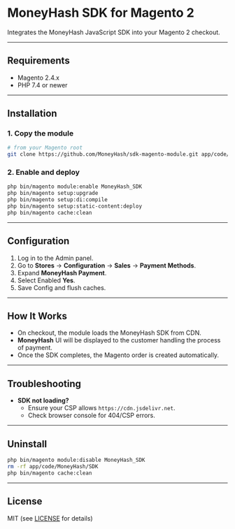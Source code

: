 # MoneyHash SDK for Magento 2

Integrates the MoneyHash JavaScript SDK into your Magento 2 checkout.

---

## Requirements

- Magento 2.4.x
- PHP 7.4 or newer

---

## Installation

### 1. Copy the module

```bash
# from your Magento root
git clone https://github.com/MoneyHash/sdk-magento-module.git app/code/MoneyHash/SDK
```

### 2. Enable and deploy

```bash
php bin/magento module:enable MoneyHash_SDK
php bin/magento setup:upgrade
php bin/magento setup:di:compile
php bin/magento setup:static-content:deploy
php bin/magento cache:clean
```

---

## Configuration

1. Log in to the Admin panel.
2. Go to **Stores** → **Configuration** → **Sales** → **Payment Methods**.
3. Expand **MoneyHash Payment**.
4. Select Enabled **Yes**.
5. Save Config and flush caches.

---

## How It Works

- On checkout, the module loads the MoneyHash SDK from CDN.
- **MoneyHash** UI will be displayed to the customer handling the process of payment.
- Once the SDK completes, the Magento order is created automatically.

---

## Troubleshooting

- **SDK not loading?**
  - Ensure your CSP allows `https://cdn.jsdelivr.net`.
  - Check browser console for 404/CSP errors.

---

## Uninstall

```bash
php bin/magento module:disable MoneyHash_SDK
rm -rf app/code/MoneyHash/SDK
php bin/magento cache:clean
```

---

## License

MIT (see [LICENSE](LICENSE) for details)

